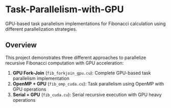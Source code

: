 # Task-Parallelism-with-GPU

GPU-based task parallelism implementations for Fibonacci calculation using different parallelization strategies.

## Overview

This project demonstrates three different approaches to parallelize recursive Fibonacci computation with GPU acceleration:

1. **GPU Fork-Join** (`fib_forkjoin_gpu.cu`): Complete GPU-based task parallelism implementation
2. **OpenMP + GPU** (`fib_omp_cuda.cu`): Task parallelism using OpenMP with GPU operations
3. **Serial + GPU** (`fib_cuda.cu`): Serial recursive execution with GPU heavy operations
